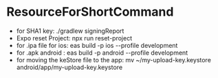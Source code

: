 # ResourceForShortCommand
- for SHA1 key: ./gradlew signingReport
- Expo reset Project: npx run reset-project
- for .ipa file for ios: eas build -p ios --profile development
- for .apk android : eas build -p android --profile development
- for moving the keStore file to the app: mv ~/my-upload-key.keystore android/app/my-upload-key.keystore


